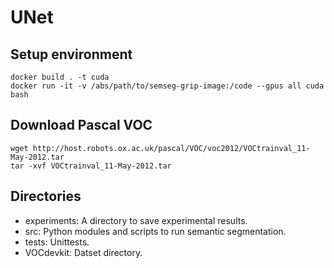 # UNet

## Setup environment

```shell
docker build . -t cuda
docker run -it -v /abs/path/to/semseg-grip-image:/code --gpus all cuda bash
```
## Download Pascal VOC

```shell
wget http://host.robots.ox.ac.uk/pascal/VOC/voc2012/VOCtrainval_11-May-2012.tar
tar -xvf VOCtrainval_11-May-2012.tar
```
## Directories

- experiments: A directory to save experimental results.
- src: Python modules and scripts to run semantic segmentation.
- tests: Unittests.
- VOCdevkit: Datset directory.
